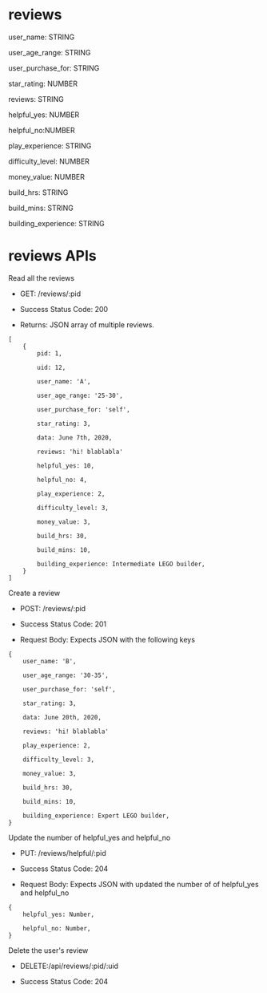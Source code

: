 # reviews


user_name: STRING

user_age_range: STRING

user_purchase_for: STRING

star_rating: NUMBER

reviews: STRING

helpful_yes: NUMBER

helpful_no:NUMBER

play_experience: STRING

difficulty_level: NUMBER

money_value: NUMBER

build_hrs: STRING

build_mins: STRING

building_experience: STRING



# reviews APIs
Read all the reviews

- GET: /reviews/:pid

* Success Status Code: 200

* Returns: JSON array of multiple reviews.
```
[
    {
        pid: 1,
	
        uid: 12,
	
        user_name: 'A',
	
        user_age_range: '25-30',
	
        user_purchase_for: 'self',
	
        star_rating: 3,
	
        data: June 7th, 2020,
	
        reviews: 'hi! blablabla'
	
        helpful_yes: 10,
	
        helpful_no: 4,
	
        play_experience: 2,
	
        difficulty_level: 3,
	
        money_value: 3,
	
        build_hrs: 30,
	
        build_mins: 10,
	
        building_experience: Intermediate LEGO builder,
    }
]
```

Create a review

- POST: /reviews/:pid

* Success Status Code: 201

* Request Body: Expects JSON with the following keys

```
{
    user_name: 'B',
    
    user_age_range: '30-35',
    
    user_purchase_for: 'self',
    
    star_rating: 3,
    
    data: June 20th, 2020,
    
    reviews: 'hi! blablabla'
    
    play_experience: 2,
    
    difficulty_level: 3,
    
    money_value: 3,
    
    build_hrs: 30,
    
    build_mins: 10,
    
    building_experience: Expert LEGO builder,
}
```

Update the number of helpful_yes and helpful_no

- PUT: /reviews/helpful/:pid

* Success Status Code: 204

* Request Body: Expects JSON with updated the number of of helpful_yes and helpful_no

```
{
    helpful_yes: Number,
    
    helpful_no: Number,
}

```

Delete the user's review

- DELETE:/api/reviews/:pid/:uid

* Success Status Code: 204

